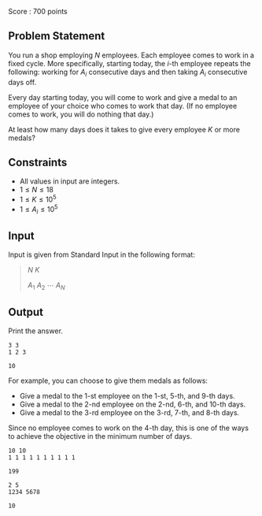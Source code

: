 Score : $700$ points

## Problem Statement

You run a shop employing $N$ employees.
Each employee comes to work in a fixed cycle.
More specifically, starting today, the $i$-th employee repeats the following: working for $A_i$ consecutive days and then taking $A_i$ consecutive days off.

Every day starting today, you will come to work and give a medal to an employee of your choice who comes to work that day. (If no employee comes to work, you will do nothing that day.)

At least how many days does it takes to give every employee $K$ or more medals?

## Constraints

- All values in input are integers.
- $1 \le N \le 18$
- $1 \le K \le 10^5$
- $1 \le A_i \le 10^5$

## Input

Input is given from Standard Input in the following format:

> $N$ $K$
> 
> $A_1$ $A_2$ $\cdots$ $A_N$

## Output

Print the answer.

```input1
3 3
1 2 3
```

```output1
10
```

For example, you can choose to give them medals as follows:

- Give a medal to the $1$-st employee on the $1$-st, $5$-th, and $9$-th days.
- Give a medal to the $2$-nd employee on the $2$-nd, $6$-th, and $10$-th days.
- Give a medal to the $3$-rd employee on the $3$-rd, $7$-th, and $8$-th days.

Since no employee comes to work on the $4$-th day, this is one of the ways to achieve the objective in the minimum number of days.

```input2
10 10
1 1 1 1 1 1 1 1 1 1
```

```output2
199
```

```input3
2 5
1234 5678
```

```output3
10
```